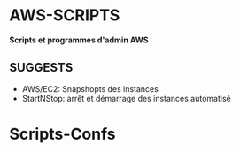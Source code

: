 # AWS-SCRIPTS

**Scripts et programmes d'admin AWS**

## SUGGESTS

* AWS/EC2: Snapshopts des instances
* StartNStop: arrêt et démarrage des instances automatisé
# Scripts-Confs
